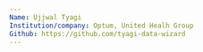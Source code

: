 ```yaml
---
Name: Ujjwal Tyagi
Institution/company: Optum, United Healh Group
Github: https://github.com/tyagi-data-wizard
---
```

